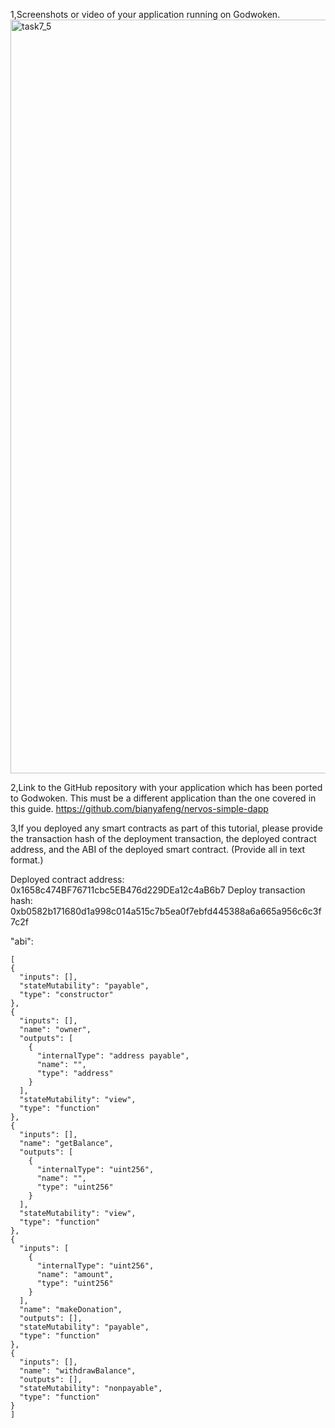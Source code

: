 
1,Screenshots or video of your application running on Godwoken.
<img width="1206" alt="task7_5" src="https://user-images.githubusercontent.com/48971958/129698198-829afbee-3089-47d7-995c-c5c7e144ba18.png">


2,Link to the GitHub repository with your application which has been ported to Godwoken. This must be a different application than the one covered in this guide.
https://github.com/bianyafeng/nervos-simple-dapp


3,If you deployed any smart contracts as part of this tutorial, please provide the transaction hash of the deployment transaction, the deployed contract address, and the ABI of the deployed smart contract. (Provide all in text format.)

Deployed contract address: 0x1658c474BF76711cbc5EB476d229DEa12c4aB6b7
Deploy transaction hash: 0xb0582b171680d1a998c014a515c7b5ea0f7ebfd445388a6a665a956c6c3f7c2f

 "abi":
 
    [
    {
      "inputs": [],
      "stateMutability": "payable",
      "type": "constructor"
    },
    {
      "inputs": [],
      "name": "owner",
      "outputs": [
        {
          "internalType": "address payable",
          "name": "",
          "type": "address"
        }
      ],
      "stateMutability": "view",
      "type": "function"
    },
    {
      "inputs": [],
      "name": "getBalance",
      "outputs": [
        {
          "internalType": "uint256",
          "name": "",
          "type": "uint256"
        }
      ],
      "stateMutability": "view",
      "type": "function"
    },
    {
      "inputs": [
        {
          "internalType": "uint256",
          "name": "amount",
          "type": "uint256"
        }
      ],
      "name": "makeDonation",
      "outputs": [],
      "stateMutability": "payable",
      "type": "function"
    },
    {
      "inputs": [],
      "name": "withdrawBalance",
      "outputs": [],
      "stateMutability": "nonpayable",
      "type": "function"
    } 
    ]
           

 

